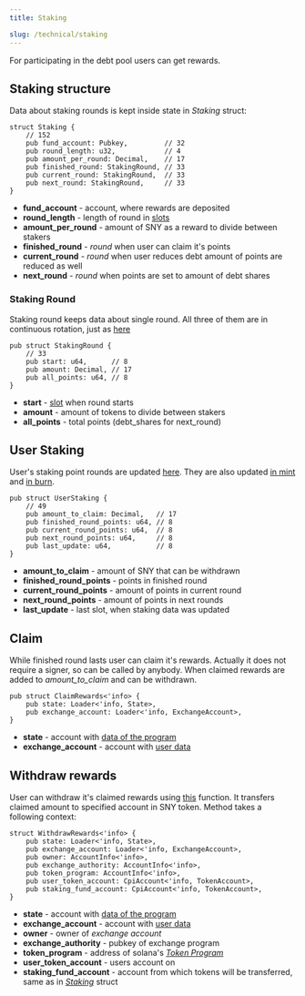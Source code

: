 ```yaml
---
title: Staking 

slug: /technical/staking
---
```


For participating in the debt pool users can get rewards.


## Staking structure

Data about staking rounds is kept inside state in _Staking_ struct:

    struct Staking {
        // 152
        pub fund_account: Pubkey,         // 32
        pub round_length: u32,            // 4
        pub amount_per_round: Decimal,    // 17
        pub finished_round: StakingRound, // 33
        pub current_round: StakingRound,  // 33
        pub next_round: StakingRound,     // 33
    }

  * **fund_account** - account, where rewards are deposited
  * **round_length** - length of round in [slots](https://docs.solana.com/terminology#slot)
  * **amount_per_round** - amount of SNY as a reward to divide between stakers
  * **finished_round** - _round_ when user can claim it's points
  * **current_round** - _round_ when user reduces debt amount of points are reduced as well
  * **next_round** - _round_ when points are set to amount of debt shares

### Staking Round

Staking round keeps data about single round. All three of them are in continuous rotation, just as [here](https://github.com/Synthetify/synthetify-protocol/blob/2fb834ffd651504e13a0ffd2a4b40bcbbaa6af85/programs/exchange/src/utils.rs#L35-L125)

    pub struct StakingRound {
        // 33
        pub start: u64,      // 8
        pub amount: Decimal, // 17
        pub all_points: u64, // 8
    }

  * **start** - [slot](https://docs.solana.com/terminology#slot) when round starts
  * **amount** - amount of tokens to divide between stakers
  * **all_points** - total points (debt_shares for next_round)


## User Staking

User's staking point rounds are updated [here](https://github.com/Synthetify/synthetify-protocol/blob/06fb1f2ab8e9d095cef9f4216ed53a97ad81a847/programs/exchange/src/utils.rs#L126-L145). They are also updated [in mint](https://github.com/Synthetify/synthetify-protocol/blob/06fb1f2ab8e9d095cef9f4216ed53a97ad81a847/programs/exchange/src/lib.rs#L339-L341) and [in burn](https://github.com/Synthetify/synthetify-protocol/blob/06fb1f2ab8e9d095cef9f4216ed53a97ad81a847/programs/exchange/src/lib.rs#L650-L675).

    pub struct UserStaking {
        // 49
        pub amount_to_claim: Decimal,   // 17
        pub finished_round_points: u64, // 8
        pub current_round_points: u64,  // 8
        pub next_round_points: u64,     // 8
        pub last_update: u64,           // 8
    }

  * **amount_to_claim** - amount of SNY that can be withdrawn
  * **finished_round_points** - points in finished round
  * **current_round_points** - amount of points in current round
  * **next_round_points** - amount of points in next rounds
  * **last_update** - last slot, when staking data was updated


## Claim

While finished round lasts user can claim it's rewards. Actually it does not require a signer, so can be called by anybody. When claimed rewards are added to *amount_to_claim* and can be withdrawn.

    pub struct ClaimRewards<'info> {
        pub state: Loader<'info, State>,
        pub exchange_account: Loader<'info, ExchangeAccount>,
    }

  * **state** - account with [data of the program](/docs/technical/state)
  * **exchange_account** - account with [user data](/docs/technical/account#structure-of-account)


## Withdraw rewards

User can withdraw it's claimed rewards using [this](https://github.com/Synthetify/synthetify-protocol/blob/8bd95bc1f4f31f8e774b2b02d1866abbe35404a5/programs/exchange/src/lib.rs#L1000-L1035) function. It transfers claimed amount to specified account in SNY token. Method takes a following context:


    struct WithdrawRewards<'info> {
        pub state: Loader<'info, State>,
        pub exchange_account: Loader<'info, ExchangeAccount>,
        pub owner: AccountInfo<'info>,
        pub exchange_authority: AccountInfo<'info>,
        pub token_program: AccountInfo<'info>,
        pub user_token_account: CpiAccount<'info, TokenAccount>,
        pub staking_fund_account: CpiAccount<'info, TokenAccount>,
    }

  * **state** - account with [data of the program](/docs/technical/state)
  * **exchange_account** - account with [user data](/docs/technical/account#structure-of-account)
  * **owner** - owner of _exchange account_
  * **exchange_authority** - pubkey of exchange program
  * **token_program** - address of solana's [_Token Program_](https://spl.solana.com/token)
  * **user_token_account** - users account on 
  * **staking_fund_account** - account from which tokens will be transferred, same as in [*Staking*](/docs/technical/staking#staking-structure) struct